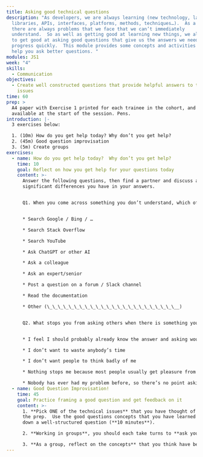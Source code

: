 ```yaml
---
title: Asking good technical questions
description: "As developers, we are always learning (new technology, languages,
  libraries, APIs, interfaces, platforms, methods, techniques…).  As a result,
  there are always problems that we face that we can’t immediately
  understand.  So as well as getting good at learning new things, we also need
  to get good at asking good questions that give us the answers we need to
  progress quickly.  This module provides some concepts and activities that will
  help you ask better questions. "
modules: JS1
week: "4"
skills:
  - Communication
objectives:
  - Create well constructed questions that provide helpful answers to technical
    issues
time: 60
prep: >
  A4 paper with Exercise 1 printed for each trainee in the cohort, and made
  available at the start of the session. Pens.
introduction: |-
  3 exercises below:

  1. (10m) How do you get help today? Why don’t you get help?
  2. (45m) Good question improvisation
  3. (5m) Create groups
exercises:
  - name: How do you get help today?  Why don’t you get help?
    time: 10
    goal: Reflect on how you get help for your questions today
    content: >-
      Answer the following questions, then find a partner and discuss any
      significant differences you have in your answers.


      Q1. When you come across something you don’t understand, which of the following ways do you use to get answers?  


      * Search Google / Bing / …

      * Search Stack Overflow

      * Search YouTube

      * Ask ChatGPT or other AI

      * Ask a colleague

      * Ask an expert/senior

      * Post a question on a forum / Slack channel

      * Read the documentation 

      * Other (\_\_\_\_\_\_\_\_\_\_\_\_\_\_\_\_\_\_\_\_\_\_\_\__)


      Q2. What stops you from asking others when there is something you don’t understand?  Check the ones that apply to you.


      * I feel I should probably already know the answer and asking would reveal my ignorance

      * I don’t want to waste anybody’s time

      * I don’t want people to think badly of me

      * Nothing stops me because most people usually get pleasure from helping, and often even enjoy showing off their knowledge.

      * Nobody has ever had my problem before, so there’s no point asking anyone
  - name: Good Question Improvisation!
    time: 45
    goal: Practice framing a good question and get feedback on it
    content: >-
      1. **Pick ONE of the technical issues** that you have thought of during
      the prep.  Use the good questions concepts that you have learned to write
      down a well-structured question (**10 minutes**).

      2. **Working in groups**, you should each take turns to **ask your question** of the others in your group.  The others should provide constructive feedback on your good question and suggest possible ways it might be improved. (~5 minutes per person, no more than **30 minutes**)

      3. **As a group, reflect on the concepts** that you think have been most beneficial to asking good questions.  Take turns and share with the group one or two of the changes that you made (or someone else made) to a question that resulted in it being easier to answer and therefore more likely to give a more valuable answer. (**5 minutes**)
---
```

